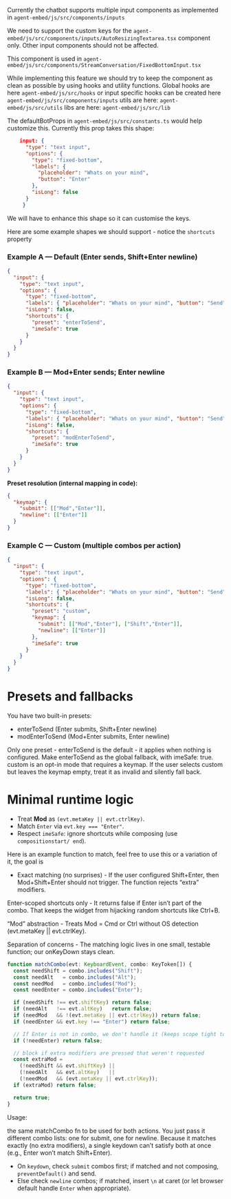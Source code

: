  Currently the chatbot supports multiple input components as implemented in `agent-embed/js/src/components/inputs` 
 
 We need to support the custom keys for the `agent-embed/js/src/components/inputs/AutoResizingTextarea.tsx` component only. Other input components should not be affected.

This component is used in `agent-embed/js/src/components/StreamConversation/FixedBottomInput.tsx`

While implementing this feature we should try to keep the component as clean as possible by using hooks and utility functions. Global hooks are here `agent-embed/js/src/hooks` or input specific hooks can be created here `agent-embed/js/src/components/inputs`
utils are here: `agent-embed/js/src/utils`
libs are here: `agent-embed/js/src/lib`

The defaultBotProps in `agent-embed/js/src/constants.ts` would help customize this. Currently this prop takes this shape:

```json
    input: {
      "type": "text input",
      "options": {
        "type": "fixed-bottom",
        "labels": {
          "placeholder": "Whats on your mind",
          "button": "Enter"
        },
        "isLong": false
      }
     }

```

We will have to enhance this shape so it can customise the keys.

Here are some example shapes we should support - notice the `shortcuts` property

### Example A — Default (Enter sends, Shift+Enter newline)

```json
{
  "input": {
    "type": "text input",
    "options": {
      "type": "fixed-bottom",
      "labels": { "placeholder": "Whats on your mind", "button": "Send" },
      "isLong": false,
      "shortcuts": {
        "preset": "enterToSend",
        "imeSafe": true
      }
    }
  }
}
```

### Example B — Mod+Enter sends; Enter newline

```json
{
  "input": {
    "type": "text input",
    "options": {
      "type": "fixed-bottom",
      "labels": { "placeholder": "Whats on your mind", "button": "Send" },
      "isLong": false,
      "shortcuts": {
        "preset": "modEnterToSend",
        "imeSafe": true
      }
    }
  }
}
```

**Preset resolution (internal mapping in code):**

```json
{
  "keymap": {
    "submit": [["Mod","Enter"]],
    "newline": [["Enter"]]
  }
}
```

### Example C — Custom (multiple combos per action)

```json
{
  "input": {
    "type": "text input",
    "options": {
      "type": "fixed-bottom",
      "labels": { "placeholder": "Whats on your mind", "button": "Send" },
      "isLong": false,
      "shortcuts": {
        "preset": "custom",
        "keymap": {
          "submit": [["Mod","Enter"], ["Shift","Enter"]],
          "newline": [["Enter"]]
        },
        "imeSafe": true
      }
    }
  }
}
```


# Presets and fallbacks
You have two built-in presets:
- enterToSend (Enter submits, Shift+Enter newline)
- modEnterToSend (Mod+Enter submits, Enter newline)

Only one preset - enterToSend is the default - it applies when nothing is configured. 
Make enterToSend as the global fallback, with imeSafe: true.
custom is an opt-in mode that requires a keymap. If the user selects custom but leaves the keymap empty, treat it as invalid and silently fall back.

# Minimal runtime logic

* Treat **Mod** as `(evt.metaKey || evt.ctrlKey)`.
* Match `Enter` via `evt.key === "Enter"`.
* Respect `imeSafe`: ignore shortcuts while composing (use `compositionstart/ end`).

Here is an example function to match, feel free to use this or a variation of it, the goal is
- Exact matching (no surprises) - If the user configured Shift+Enter, then Mod+Shift+Enter should not trigger. The function rejects “extra” modifiers.

Enter-scoped shortcuts only - It returns false if Enter isn’t part of the combo. That keeps the widget from hijacking random shortcuts like Ctrl+B.

“Mod” abstraction - Treats Mod = Cmd or Ctrl without OS detection (evt.metaKey || evt.ctrlKey).

Separation of concerns - The matching logic lives in one small, testable function; our onKeyDown stays clean.

```ts
function matchCombo(evt: KeyboardEvent, combo: KeyToken[]) {
  const needShift = combo.includes("Shift");
  const needAlt   = combo.includes("Alt");
  const needMod   = combo.includes("Mod");
  const needEnter = combo.includes("Enter");

  if (needShift !== evt.shiftKey) return false;
  if (needAlt   !== evt.altKey)   return false;
  if (needMod   && !(evt.metaKey || evt.ctrlKey)) return false;
  if (needEnter && evt.key !== "Enter") return false;

  // If Enter is not in combo, we don't handle it (keeps scope tight to Enter-based combos)
  if (!needEnter) return false;

  // block if extra modifiers are pressed that weren't requested
  const extraMod =
    (!needShift && evt.shiftKey) ||
    (!needAlt   && evt.altKey)   ||
    (!needMod   && (evt.metaKey || evt.ctrlKey));
  if (extraMod) return false;

  return true;
}
```

Usage:

the same matchCombo fn to be used for both actions. You just pass it different combo lists: one for submit, one for newline. Because it matches exactly (no extra modifiers), a single keydown can’t satisfy both at once (e.g., Enter won’t match Shift+Enter).

* On `keydown`, check `submit` combos first; if matched and not composing, `preventDefault()` and send.
* Else check `newline` combos; if matched, insert `\n` at caret (or let browser default handle `Enter` when appropriate).
